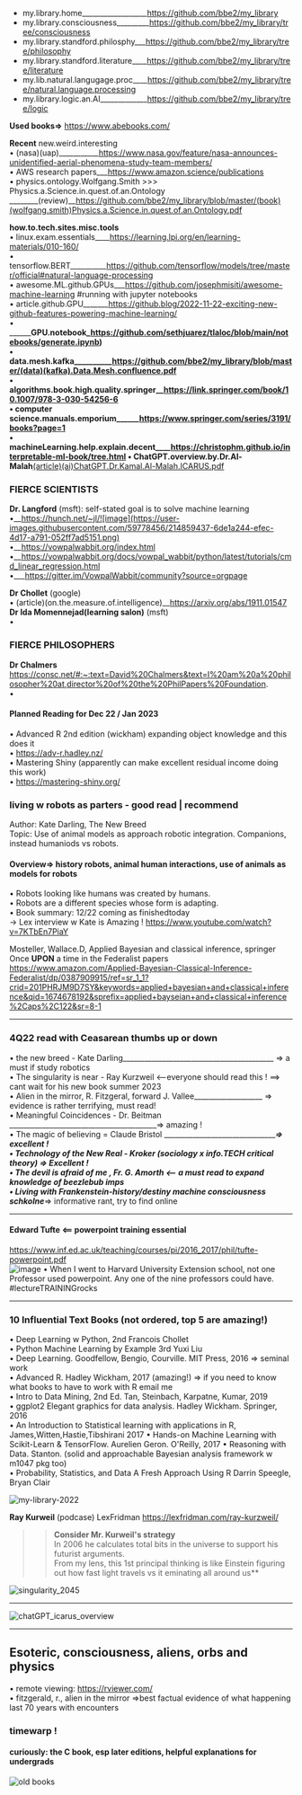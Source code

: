 - my.library.home__________________https://github.com/bbe2/my_library  
- my.library.consciousness_________https://github.com/bbe2/my_library/tree/consciousness  
- my.library.standford.philosphy___https://github.com/bbe2/my_library/tree/philosophy  
- my.library.standford.literature____https://github.com/bbe2/my_library/tree/literature  
- my.lib.natural.langugage.proc____https://github.com/bbe2/my_library/tree/natural.language.processing  
- my.library.logic.an.AI_____________https://github.com/bbe2/my_library/tree/logic  

**Used books=>** https://www.abebooks.com/  

**Recent** new.weird.interesting  
• (nasa)(uap)___________https://www.nasa.gov/feature/nasa-announces-unidentified-aerial-phenomena-study-team-members/  
• AWS research papers___https://www.amazon.science/publications  
• physics.ontology.Wolfgang.Smith >>> Physics.a.Science.in.quest.of.an.Ontology  
________(review)__https://github.com/bbe2/my_library/blob/master/(book)(wolfgang.smith)Physics.a.Science.in.quest.of.an.Ontology.pdf  


**how.to.tech.sites.misc.tools**  
• linux.exam.essentials____https://learning.lpi.org/en/learning-materials/010-160/  
• tensorflow.BERT__________https://github.com/tensorflow/models/tree/master/official#natural-language-processing  
• awesome.ML.github.GPUs___https://github.com/josephmisiti/awesome-machine-learning  #running with jupyter notebooks  
• article.github.GPU_______https://github.blog/2022-11-22-exciting-new-github-features-powering-machine-learning/  
• ____________GPU.notebook_https://github.com/sethjuarez/tlaloc/blob/main/notebooks/generate.ipynb)  
• data.mesh.kafka__________https://github.com/bbe2/my_library/blob/master/(data)(kafka).Data.Mesh.confluence.pdf  
• algorithms.book.high.quality.springer__https://link.springer.com/book/10.1007/978-3-030-54256-6  
• computer science.manuals.emporium______https://www.springer.com/series/3191/books?page=1  
• machineLearning.help.explain.decent____https://christophm.github.io/interpretable-ml-book/tree.html
• ChatGPT.overview.by.Dr.Al-Malah______[(article)(ai)ChatGPT.Dr.Kamal.Al-Malah.ICARUS.pdf](https://github.com/bbe2/my_library/files/10562969/article.ai.ChatGPT.Dr.Kamal.Al-Malah.ICARUS.pdf)  


### FIERCE SCIENTISTS  
**Dr. Langford** (msft): self-stated goal is to solve machine learning  
•__https://hunch.net/~jl/![image](https://user-images.githubusercontent.com/59778456/214859437-6de1a244-efec-4d17-a791-052ff7ad5151.png)  
•__https://vowpalwabbit.org/index.html  
•__https://vowpalwabbit.org/docs/vowpal_wabbit/python/latest/tutorials/cmd_linear_regression.html  
•___https://gitter.im/VowpalWabbit/community?source=orgpage  

**Dr Chollet** (google)  
• (article)(on.the.measure.of.intelligence)__https://arxiv.org/abs/1911.01547  
**Dr Ida Momennejad(learning salon)** (msft)  
• 
### FIERCE PHILOSOPHERS  
**Dr Chalmers**  
https://consc.net/#:~:text=David%20Chalmers&text=I%20am%20a%20philosopher%20at,director%20of%20the%20PhilPapers%20Foundation.  
• 

#### **Planned Reading for Dec 22 / Jan 2023**  
• Advanced R 2nd edition (wickham) expanding object knowledge and this does it  
• https://adv-r.hadley.nz/  
• Mastering Shiny (apparently can make excellent residual income doing this work)  
• https://mastering-shiny.org/  


### living w robots as parters - good read | recommend
Author: Kate Darling, The New Breed  
Topic:  Use of animal models as approach robotic integration. Companions, instead humaniods vs robots.  

#### Overview=> history robots, animal human interactions, use of animals as models for robots  
• Robots looking like humans was created by humans.  
• Robots are a different species whose form is adapting.  
• Book summary: 12/22 coming as finishedtoday  
-> Lex interview w Kate is Amazing ! https://www.youtube.com/watch?v=7KTbEn7PiaY  








Mosteller, Wallace.D, Applied Bayesian and classical inference, springer 
Once **UPON** a time in the Federalist papers  
https://www.amazon.com/Applied-Bayesian-Classical-Inference-Federalist/dp/0387909915/ref=sr_1_1?crid=201PHRJM9D7SY&keywords=applied+bayesian+and+classical+inference&qid=1674678192&sprefix=applied+bayseian+and+classical+inference%2Caps%2C122&sr=8-1

-------------

### 4Q22 read with Ceasarean thumbs up or down  
• the new breed - Kate Darling__________________________________________ => a must if study robotics  
• The singularity is near - Ray Kurzweil <--everyone should read this ! ==> cant wait for his new book summer 2023  
• Alien in the mirror, R. Fitzgeral, forward J. Vallee___________________ => evidence is rather terrifying, must read!  
• Meaningful Coincidences - Dr. Beitman  _________________________________________=> amazing !   
• The magic of believing = Claude Bristol ________________________________________=> excellent !  
• Technology of the New Real - Kroker (sociology x info.TECH critical theory) => Excellent !  
• The devil is afraid of me , Fr. G. Amorth <-- a must read to expand knowledge of beezlebub imps  
• Living with Frankenstein-history/destiny machine consciousness schkolne_________=> informative rant, try to find online  


----------------

#### **Edward Tufte** <== powerpoint training essential  
https://www.inf.ed.ac.uk/teaching/courses/pi/2016_2017/phil/tufte-powerpoint.pdf  
![image](https://user-images.githubusercontent.com/59778456/201488986-2bc4873d-a9ff-47d0-9380-c039a3b3fb8c.png)
• When I went to Harvard University Extension school, not one Professor used powerpoint. Any one of the nine professors could have. 
#lectureTRAININGrocks


-----------------
### **10 Influential Text Books (not ordered, top 5 are amazing!)**  
• Deep Learning w Python, 2nd Francois Chollet  
• Python Machine Learning by Example 3rd Yuxi Liu  
• Deep Learning. Goodfellow, Bengio, Courville. MIT Press, 2016  => seminal work  
• Advanced R. Hadley Wickham, 2017 (amazing!)  => if you need to know what books to have to work with R email me  
• Intro to Data Mining, 2nd Ed. Tan, Steinbach, Karpatne, Kumar, 2019  
• ggplot2 Elegant graphics for data analysis. Hadley Wickham. Springer, 2016    
• An Introduction to Statistical learning with applications in R, James,Witten,Hastie,Tibshirani 2017
• Hands-on Machine Learning with Scikit-Learn & TensorFlow. Aurelien Geron. O'Reilly, 2017 
• Reasoning with Data. Stanton. (solid and approachable Bayesian analysis framework w m1047 pkg too)  
• Probability, Statistics, and Data A Fresh Approach Using R  Darrin Speegle, Bryan Clair  

![my-library-2022](https://user-images.githubusercontent.com/59778456/193679900-04ccd057-71b9-4d4b-9a72-f1d85842c3d5.jpg)

**Ray Kurweil**  (podcase) LexFridman https://lexfridman.com/ray-kurzweil/  
>> **Consider Mr. Kurweil's strategy**  
>> In 2006 he calculates total bits in the universe to support his futurist arguments.  
>> From my lens, this 1st principal thinking is like Einstein figuring out how fast light travels vs it eminating all around us**  

![singularity_2045](https://user-images.githubusercontent.com/59778456/199331003-d078b3c8-7ebf-4693-93b4-18857c071630.JPG)

----------------

![chatGPT_icarus_overview](https://user-images.githubusercontent.com/59778456/216191957-88372372-d40d-4ce6-8d6a-d19f89a7ed6b.JPG)

-----------------
## **Esoteric, consciousness, aliens, orbs and physics**  
• remote viewing: https://rviewer.com/  
• fitzgerald, r., alien in the mirror =>best factual evidence of what happening last 70 years with encounters
  
  
  
### timewarp ! 
#### curiously: the C book, esp later editions, helpful explanations for undergrads  
![old books](https://user-images.githubusercontent.com/59778456/214867438-38cfee84-2b36-444a-a274-144e4e09ab9e.jpg)

